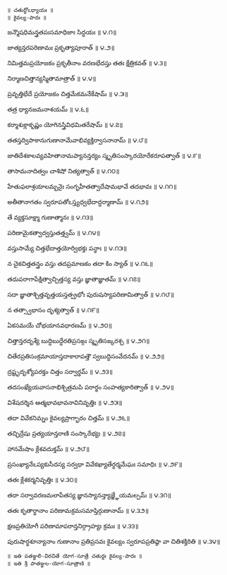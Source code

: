 	॥ చతుర్థోఽధ్యాయః ॥
	॥ కైవల్య-పాదః ॥

జన్మౌషధిమన్త్రతపఃసమాధిజాః సిద్ధయః ॥ ౪.౧॥

జాత్యన్తరపరిణామః ప్రకృత్యాపూరాత్ ॥ ౪.౨॥

నిమిత్తమప్రయోజకం ప్రకృతీనాం వరణభేదస్తు తతః క్షేత్రికవత్ ॥ ౪.౩॥

నిర్మాణచిత్తాన్యస్మితామాత్రాత్ ॥ ౪.౪॥

ప్రవృత్తిభేదే ప్రయోజకం చిత్తమేకమనేకేషామ్ ॥ ౪.౫॥

తత్ర ధ్యానజమనాశయమ్ ॥ ౪.౬॥

కర్మాశుక్లాకృష్ణం యోగినస్త్రివిధమితరేషామ్ ॥ ౪.౭॥

తతస్తద్విపాకానుగుణానామేవాభివ్యక్తిర్వాసనానామ్ ॥ ౪.౮॥

జాతిదేశకాలవ్యవహితానామప్యానన్తర్యం స్మృతిసంస్కారయోరేకరూపత్వాత్ ॥ ౪.౯॥

తాసామనాదిత్వం చాశిషో నిత్యత్వాత్ ॥ ౪.౧౦॥

హేతుఫలాశ్రయాలమ్బనైః సంగృహీతత్వాదేషామభావే తదభావః ॥ ౪.౧౧॥

అతీతానాగతం స్వరూపతోఽస్త్యధ్వభేదాద్ధర్మాణామ్ ॥ ౪.౧౨॥

తే వ్యక్తసూక్ష్మా గుణాత్మానః ॥ ౪.౧౩॥

పరిణామైకత్వాద్వస్తుతత్త్వమ్ ॥ ౪.౧౪॥

వస్తుసామ్యే చిత్తభేదాత్తయోర్విభక్తః పన్థాః ॥ ౪.౧౫॥

న చైకచిత్తతన్త్రం వస్తు తదప్రమాణకం తదా కిం స్యాత్ ॥ ౪.౧౬॥

తదుపరాగాపేక్షిత్వాచ్చిత్తస్య వస్తు జ్ఞాతాజ్ఞాతమ్ ॥ ౪.౧౭॥

సదా జ్ఞాతాశ్చిత్తవృత్తయస్తత్ప్రభోః పురుషస్యాపరిణామిత్వాత్ ॥ ౪.౧౮॥

న తత్స్వాభాసం దృశ్యత్వాత్ ॥ ౪.౧౯॥

ఏకసమయే చోభయానవధారణమ్ ॥ ౪.౨౦॥

చిత్తాన్తరదృశ్యే బుద్ధిబుద్ధేరతిప్రసఙ్గః స్మృతిసఙ్కరశ్చ ॥ ౪.౨౧॥

చితేరప్రతిసంక్రమాయాస్తదాకారాపత్తౌ స్వబుద్ధిసంవేదనమ్ ॥ ౪.౨౨॥

ద్రష్టృదృశ్యోపరక్తం చిత్తం సర్వార్థమ్ ॥ ౪.౨౩॥

తదసంఖ్యేయవాసనాభిశ్చిత్రమపి పరార్థం సంహత్యకారిత్వాత్ ॥ ౪.౨౪॥

విశేషదర్శిన ఆత్మభావభావనావినివృత్తిః ॥ ౪.౨౫॥

తదా వివేకనిమ్నం కైవల్యప్రాగ్భారం చిత్తమ్ ॥ ౪.౨౬॥

తచ్ఛిద్రేషు ప్రత్యయాన్తరాణి సంస్కారేభ్యః ॥ ౪.౨౭॥

హానమేషాం క్లేశవదుక్తమ్ ॥ ౪.౨౮॥

ప్రసంఖ్యానేఽప్యకుసీదస్య సర్వథా వివేకఖ్యాతేర్ధర్మమేఘః సమాధిః ॥ ౪.౨౯॥

తతః క్లేశకర్మనివృత్తిః ॥ ౪.౩౦॥

తదా సర్వావరణమలాపేతస్య జ్ఞానస్యానన్త్యాజ్జ్ఞేయమల్పమ్ ॥ ౪.౩౧॥

తతః కృతార్థానాం పరిణామక్రమసమాప్తిర్గుణానామ్ ॥ ౪.౩౨॥

క్షణప్రతియోగీ పరిణామాపరాన్తనిర్గ్రాహ్యః క్రమః ॥ ౪.౩౩॥

పురుషార్థశూన్యానాం గుణానాం ప్రతిప్రసవః కైవల్యం స్వరూపప్రతిష్ఠా వా చితిశక్తిరితి ॥ ౪.౩౪॥


	॥ ఇతి పతఞ్జలి-విరచితే యోగ-సూత్రే చతుర్థః కైవల్య-పాదః ॥
	॥ ఇతి శ్రీ పాతఞ్జల-యోగ-సూత్రాణి ॥